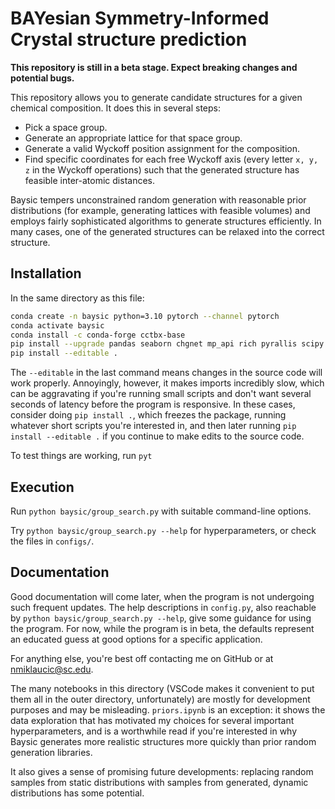 # BAYesian Symmetry-Informed Crystal structure prediction

**This repository is still in a beta stage. Expect breaking changes and potential bugs.**

This repository allows you to generate candidate structures for a given chemical composition. It does this in several steps:

- Pick a space group.
- Generate an appropriate lattice for that space group.
- Generate a valid Wyckoff position assignment for the composition.
- Find specific coordinates for each free Wyckoff axis (every letter `x, y, z` in the Wyckoff operations) such that the generated structure has feasible inter-atomic distances.

Baysic tempers unconstrained random generation with reasonable prior distributions (for example, generating lattices with feasible volumes) and employs fairly sophisticated algorithms to generate structures efficiently. In many cases, one of the generated structures can be relaxed into the correct structure.

## Installation

In the same directory as this file:

```bash
conda create -n baysic python=3.10 pytorch --channel pytorch
conda activate baysic
conda install -c conda-forge cctbx-base
pip install --upgrade pandas seaborn chgnet mp_api rich pyrallis scipy pyxtal monty tqdm pyro-ppl toml rho-plus lightning umap-learn xenonpy numpy==1.25
pip install --editable .
```

The `--editable` in the last command means changes in the source code will work properly. Annoyingly, however, it makes imports incredibly slow, which can be aggravating if you're running small scripts and don't want several seconds of latency before the program is responsive. In these cases, consider doing `pip install .`, which freezes the package, running whatever short scripts you're interested in, and then later running `pip install --editable .` if you continue to make edits to the source code.

To test things are working, run `pyt`

## Execution
Run `python baysic/group_search.py` with suitable command-line options.

Try `python baysic/group_search.py --help` for hyperparameters, or check the files in `configs/`.

## Documentation
Good documentation will come later, when the program is not undergoing such frequent updates. The help descriptions in `config.py`, also reachable by `python baysic/group_search.py --help`, give some guidance for using the program. For now, while the program is in beta, the defaults represent an educated guess at good options for a specific application.

For anything else, you're best off contacting me on GitHub or at [nmiklaucic@sc.edu](mailto:nmiklaucic@sc.edu).

The many notebooks in this directory (VSCode makes it convenient to put them all in the outer directory, unfortunately) are mostly for development purposes and may be misleading. `priors.ipynb` is an exception: it shows the data exploration that has motivated my choices for several important hyperparameters, and is a worthwhile read if you're interested in why Baysic generates more realistic structures more quickly than prior random generation libraries.

It also gives a sense of promising future developments: replacing random samples from static distributions with samples from generated, dynamic distributions has some potential.
